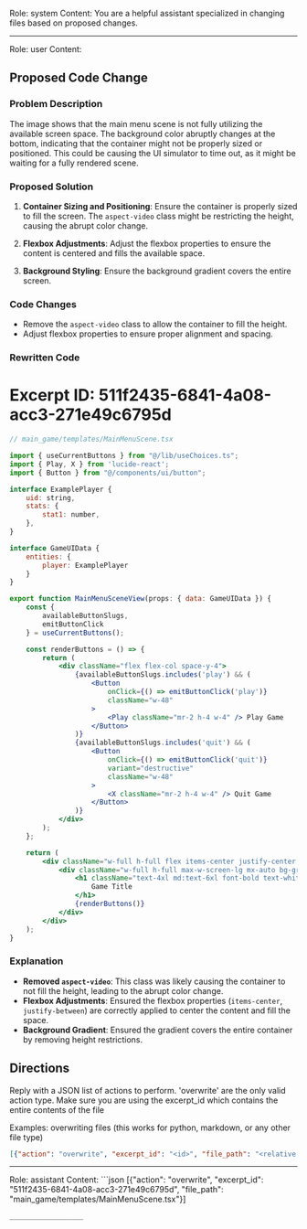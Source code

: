 Role: system
Content: You are a helpful assistant specialized in changing files based on proposed changes.
__________________
Role: user
Content: 
## Proposed Code Change
### Problem Description

The image shows that the main menu scene is not fully utilizing the available screen space. The background color abruptly changes at the bottom, indicating that the container might not be properly sized or positioned. This could be causing the UI simulator to time out, as it might be waiting for a fully rendered scene.

### Proposed Solution

1. **Container Sizing and Positioning**: Ensure the container is properly sized to fill the screen. The `aspect-video` class might be restricting the height, causing the abrupt color change.

2. **Flexbox Adjustments**: Adjust the flexbox properties to ensure the content is centered and fills the available space.

3. **Background Styling**: Ensure the background gradient covers the entire screen.

### Code Changes

- Remove the `aspect-video` class to allow the container to fill the height.
- Adjust flexbox properties to ensure proper alignment and spacing.

### Rewritten Code

# Excerpt ID: 511f2435-6841-4a08-acc3-271e49c6795d
```jsx
// main_game/templates/MainMenuScene.tsx

import { useCurrentButtons } from "@/lib/useChoices.ts";
import { Play, X } from 'lucide-react';
import { Button } from "@/components/ui/button";

interface ExamplePlayer {
    uid: string,
    stats: {
        stat1: number,
    },
}

interface GameUIData {
    entities: {
        player: ExamplePlayer
    }
}

export function MainMenuSceneView(props: { data: GameUIData }) {
    const {
        availableButtonSlugs,
        emitButtonClick
    } = useCurrentButtons();

    const renderButtons = () => {
        return (
            <div className="flex flex-col space-y-4">
                {availableButtonSlugs.includes('play') && (
                    <Button
                        onClick={() => emitButtonClick('play')}
                        className="w-48"
                    >
                        <Play className="mr-2 h-4 w-4" /> Play Game
                    </Button>
                )}
                {availableButtonSlugs.includes('quit') && (
                    <Button
                        onClick={() => emitButtonClick('quit')}
                        variant="destructive"
                        className="w-48"
                    >
                        <X className="mr-2 h-4 w-4" /> Quit Game
                    </Button>
                )}
            </div>
        );
    };

    return (
        <div className="w-full h-full flex items-center justify-center bg-gray-900">
            <div className="w-full h-full max-w-screen-lg mx-auto bg-gradient-to-b from-blue-900 to-blue-700 flex flex-col items-center justify-between p-8">
                <h1 className="text-4xl md:text-6xl font-bold text-white mt-16">
                    Game Title
                </h1>
                {renderButtons()}
            </div>
        </div>
    );
}
```

### Explanation

- **Removed `aspect-video`**: This class was likely causing the container to not fill the height, leading to the abrupt color change.
- **Flexbox Adjustments**: Ensured the flexbox properties (`items-center`, `justify-between`) are correctly applied to center the content and fill the space.
- **Background Gradient**: Ensured the gradient covers the entire container by removing height restrictions.

## Directions
Reply with a JSON list of actions to perform. 'overwrite' are the only valid action type. 
Make sure you are using the excerpt_id which contains the entire contents of the file

Examples:
overwriting files (this works for python, markdown, or any other file type)
```json output_example1
[{"action": "overwrite", "excerpt_id": "<id>", "file_path": "<relative file path>"}]
```

__________________
Role: assistant
Content: ```json
[{"action": "overwrite", "excerpt_id": "511f2435-6841-4a08-acc3-271e49c6795d", "file_path": "main_game/templates/MainMenuScene.tsx"}]
```
__________________
